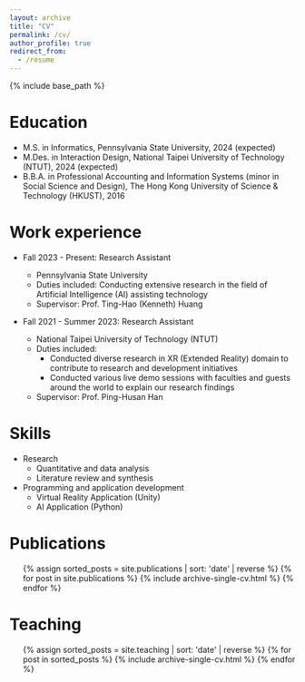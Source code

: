 ```yaml
---
layout: archive
title: "CV"
permalink: /cv/
author_profile: true
redirect_from:
  - /resume
---
```


{% include base_path %}

Education
======
* M.S. in Informatics, Pennsylvania State University, 2024 (expected)
* M.Des. in Interaction Design, National Taipei University of Technology (NTUT), 2024 (expected)
* B.B.A. in Professional Accounting and Information Systems (minor in Social Science and Design), The Hong Kong University of Science & Technology (HKUST), 2016

Work experience
======
* Fall 2023 - Present: Research Assistant
  * Pennsylvania State University
  * Duties included: Conducting extensive research in the field of Artificial Intelligence (AI) assisting technology
  * Supervisor: Prof. Ting-Hao (Kenneth) Huang

* Fall 2021 - Summer 2023: Research Assistant
  * National Taipei University of Technology (NTUT)
  * Duties included:
    * Conducted diverse research in XR (Extended Reality) domain to contribute to research and development initiatives
    * Conducted various live demo sessions with faculties and guests around the world to explain our research findings
  * Supervisor: Prof. Ping-Husan Han


Skills
======
* Research
  * Quantitative and data analysis
  * Literature review and synthesis
* Programming and application development
  * Virtual Reality Application (Unity)
  * AI Application (Python)

Publications
======
  <ul>
  {% assign sorted_posts = site.publications | sort: 'date' | reverse %}
    {% for post in site.publications %}
    {% include archive-single-cv.html %}
  {% endfor %}</ul>
  
<!--
Talks
======
  <ul>{% for post in site.talks %}
    {% include archive-single-talk-cv.html %}
  {% endfor %}</ul>
-->

  

Teaching
======
  <ul>
    {% assign sorted_posts = site.teaching | sort: 'date' | reverse %}
    {% for post in sorted_posts %}
      {% include archive-single-cv.html %}
    {% endfor %}
  </ul>


<!--
Service and leadership
======
* Currently signed in to 43 different slack teams
-->